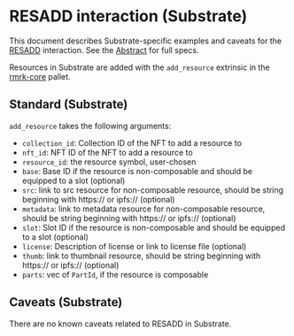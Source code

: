 # RESADD interaction (Substrate)

This document describes Substrate-specific examples and caveats for the [RESADD](../../abstract/interactions/resadd.md) interaction.  See the [Abstract](../../abstract/interactions/resadd.md) for full specs.

Resources in Substrate are added with the `add_resource` extrinsic in the [rmrk-core](https://github.com/rmrk-team/rmrk-substrate/blob/main/pallets/rmrk-core/src/lib.rs) pallet.

## Standard (Substrate)
`add_resource` takes the following arguments:
- `collection_id`: Collection ID of the NFT to add a resource to
- `nft_id`: NFT ID of the NFT to add a resource to
- `resource_id`: the resource symbol, user-chosen
- `base`: Base ID if the resource is non-composable and should be equipped to a slot (optional)
- `src`: link to src resource for non-composable resource, should be string beginning with https:// or ipfs:// (optional)
- `metadata`: link to metadata resource for non-composable resource, should be string beginning with https:// or ipfs:// (optional)
- `slot`: Slot ID if the resource is non-composable and should be equipped to a slot (optional)
- `license`: Description of license or link to license file (optional)
- `thumb`: link to thumbnail resource, should be string beginning with https:// or ipfs:// (optional)
- `parts`: vec of `PartId`, if the resource is composable

## Caveats (Substrate)
There are no known caveats related to RESADD in Substrate.
